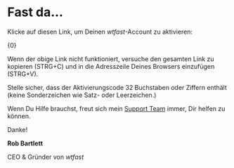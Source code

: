# Fast da...

Klicke auf diesen Link, um Deinen *wtfast*-Account zu aktivieren:

{0}

Wenn der obige Link nicht funktioniert, versuche den gesamten Link zu kopieren (STRG+C) und in die Adresszeile Deines Browsers einzufügen (STRG+V).

Stelle sicher, dass der Aktivierungscode 32 Buchstaben oder Ziffern enthält (keine Sonderzeichen wie Satz- oder Leerzeichen.)

Wenn Du Hilfe brauchst, freut sich mein [Support Team](http://support.wtfast.com) immer, Dir helfen zu können. 

Danke!

**Rob Bartlett**

CEO & Gründer von *wtfast*